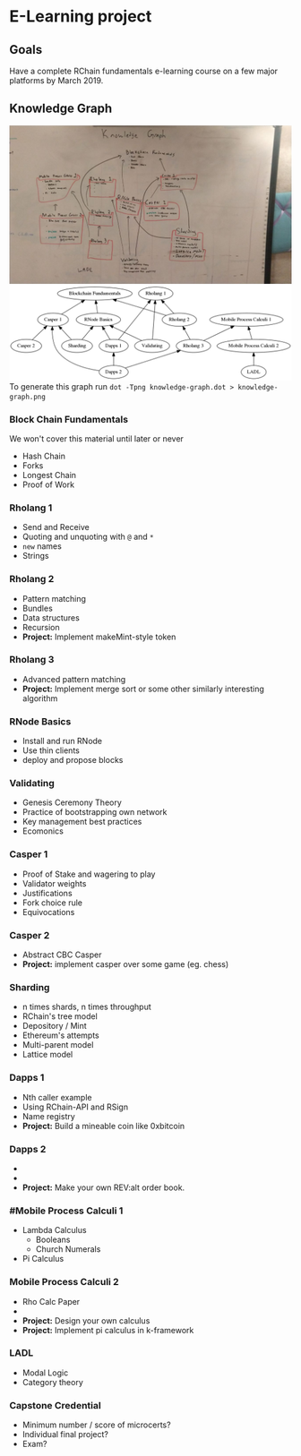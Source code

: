 # E-Learning project

## Goals

Have a complete RChain fundamentals e-learning course on a few major platforms by March 2019.

## Knowledge Graph

![Whiteboard Photo](whiteboard.jpg)
![Graphviz Generated](knowledge-graph.png)
To generate this graph run `dot -Tpng knowledge-graph.dot > knowledge-graph.png`

### Block Chain Fundamentals
We won't cover this material until later or never
* Hash Chain
* Forks
* Longest Chain
* Proof of Work

### Rholang 1
* Send and Receive
* Quoting and unquoting with `@` and `*`
* `new` names
* Strings

### Rholang 2
* Pattern matching
* Bundles
* Data structures
* Recursion
* **Project:** Implement makeMint-style token

### Rholang 3
* Advanced pattern matching
* **Project:** Implement merge sort or some other similarly interesting algorithm

### RNode Basics
* Install and run RNode
* Use thin clients
* deploy and propose blocks

### Validating
* Genesis Ceremony Theory
* Practice of bootstrapping own network
* Key management best practices
* Ecomonics

### Casper 1
* Proof of Stake and wagering to play
* Validator weights
* Justifications
* Fork choice rule
* Equivocations

### Casper 2
* Abstract CBC Casper
* **Project:** implement casper over some game (eg. chess)

### Sharding
* n times shards, n times throughput
* RChain's tree model
* Depository / Mint
* Ethereum's attempts
* Multi-parent model
* Lattice model

### Dapps 1
* Nth caller example
* Using RChain-API and RSign
* Name registry
* **Project:** Build a mineable coin like 0xbitcoin

### Dapps 2
*
*
* **Project:** Make your own REV:alt order book.


### #Mobile Process Calculi 1
* Lambda Calculus
  * Booleans
  * Church Numerals
* Pi Calculus

### Mobile Process Calculi 2
* Rho Calc Paper
*
* **Project:** Design your own calculus
* **Project:** Implement pi calculus in k-framework

### LADL
* Modal Logic
* Category theory

### Capstone Credential
* Minimum number / score of microcerts?
* Individual final project?
* Exam?
